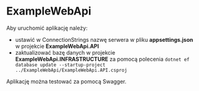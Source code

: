# ExampleWebApi
Aby uruchomić aplikację należy:
- ustawić w ConnectionStrings nazwę serwera w pliku **appsettings.json** w projekcie **ExampleWebApi.API**
- zaktualizować bazę danych w projekcie **ExampleWebApi.INFRASTRUCTURE** za pomocą polecenia
`dotnet ef database update --startup-project ../ExampleWebApi/ExampleWebApi.API.csproj`

Aplikację można testować za pomocą Swagger.

